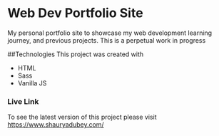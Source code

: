 # Web Dev Portfolio Site
My personal portfolio site to showcase my web development learning journey, and previous projects. This is a perpetual work in progress

##Technologies
This project was created with 
* HTML
* Sass
* Vanilla JS

### Live Link
To see the latest version of this project please visit https://www.shauryadubey.com/
